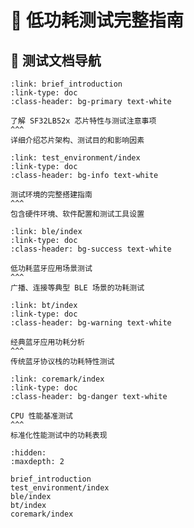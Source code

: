 # 🔋 低功耗测试完整指南

## 📖 测试文档导航

```{grid-item-card} 📋 简介与概述
:link: brief_introduction
:link-type: doc
:class-header: bg-primary text-white

了解 SF32LB52x 芯片特性与测试注意事项
^^^
详细介绍芯片架构、测试目的和影响因素
```

```{grid-item-card} 🧪 测试环境配置
:link: test_environment/index
:link-type: doc
:class-header: bg-info text-white

测试环境的完整搭建指南
^^^
包含硬件环境、软件配置和测试工具设置
```

```{grid-item-card} 📡 BLE 低功耗测试
:link: ble/index
:link-type: doc
:class-header: bg-success text-white

低功耗蓝牙应用场景测试
^^^
广播、连接等典型 BLE 场景的功耗测试
```

```{grid-item-card} 🔵 BT 经典蓝牙测试
:link: bt/index
:link-type: doc
:class-header: bg-warning text-white

经典蓝牙应用功耗分析
^^^
传统蓝牙协议栈的功耗特性测试
```

```{grid-item-card} ⚡ Coremark 基准测试
:link: coremark/index
:link-type: doc
:class-header: bg-danger text-white

CPU 性能基准测试
^^^
标准化性能测试中的功耗表现
```

```{toctree}
:hidden:
:maxdepth: 2

brief_introduction
test_environment/index
ble/index
bt/index
coremark/index
```